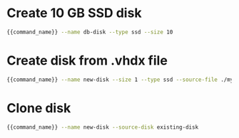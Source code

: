 # Create 10 GB SSD disk

```bash
{{command_name}} --name db-disk --type ssd --size 10
```

# Create disk from .vhdx file

```bash
{{command_name}} --name new-disk --size 1 --type ssd --source-file ./my-disk.vhdx
```

# Clone disk

```bash
{{command_name}} --name new-disk --source-disk existing-disk
```
